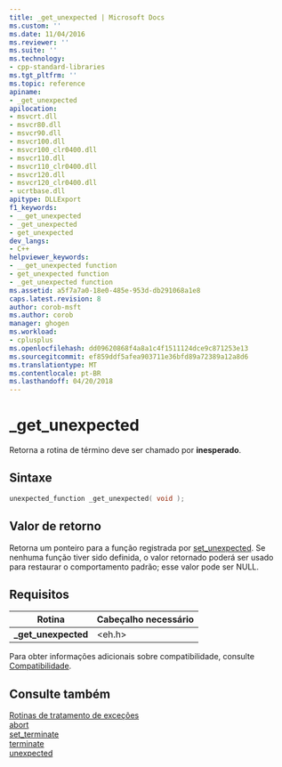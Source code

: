 ```yaml
---
title: _get_unexpected | Microsoft Docs
ms.custom: ''
ms.date: 11/04/2016
ms.reviewer: ''
ms.suite: ''
ms.technology:
- cpp-standard-libraries
ms.tgt_pltfrm: ''
ms.topic: reference
apiname:
- _get_unexpected
apilocation:
- msvcrt.dll
- msvcr80.dll
- msvcr90.dll
- msvcr100.dll
- msvcr100_clr0400.dll
- msvcr110.dll
- msvcr110_clr0400.dll
- msvcr120.dll
- msvcr120_clr0400.dll
- ucrtbase.dll
apitype: DLLExport
f1_keywords:
- __get_unexpected
- _get_unexpected
- get_unexpected
dev_langs:
- C++
helpviewer_keywords:
- __get_unexpected function
- get_unexpected function
- _get_unexpected function
ms.assetid: a5f7a7a0-18e0-485e-953d-db291068a1e8
caps.latest.revision: 8
author: corob-msft
ms.author: corob
manager: ghogen
ms.workload:
- cplusplus
ms.openlocfilehash: dd09620868f4a8a1c4f1511124dce9c871253e13
ms.sourcegitcommit: ef859ddf5afea903711e36bfd89a72389a12a8d6
ms.translationtype: MT
ms.contentlocale: pt-BR
ms.lasthandoff: 04/20/2018
---
```

# <a name="getunexpected"></a>_get_unexpected

Retorna a rotina de término deve ser chamado por **inesperado**.

## <a name="syntax"></a>Sintaxe

```C
unexpected_function _get_unexpected( void );
```

## <a name="return-value"></a>Valor de retorno

Retorna um ponteiro para a função registrada por [set_unexpected](set-unexpected-crt.md). Se nenhuma função tiver sido definida, o valor retornado poderá ser usado para restaurar o comportamento padrão; esse valor pode ser NULL.

## <a name="requirements"></a>Requisitos

|Rotina|Cabeçalho necessário|
|-------------|---------------------|
|**_get_unexpected**|\<eh.h>|

Para obter informações adicionais sobre compatibilidade, consulte [Compatibilidade](../../c-runtime-library/compatibility.md).

## <a name="see-also"></a>Consulte também

[Rotinas de tratamento de exceções](../../c-runtime-library/exception-handling-routines.md)<br/>
[abort](abort.md)<br/>
[set_terminate](set-terminate-crt.md)<br/>
[terminate](terminate-crt.md)<br/>
[unexpected](unexpected-crt.md)<br/>
